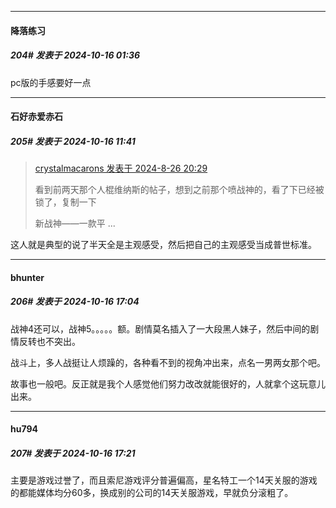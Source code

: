 ﻿
*****

####  降落练习  
##### 204#       发表于 2024-10-16 01:36

pc版的手感要好一点


*****

####  石好赤爱赤石  
##### 205#       发表于 2024-10-16 11:41

<blockquote><a href="httphttps://bbs.saraba1st.com/2b/forum.php?mod=redirect&amp;goto=findpost&amp;pid=66022357&amp;ptid=2196649" target="_blank">crystalmacarons 发表于 2024-8-26 20:29</a>

看到前两天那个人棍维纳斯的帖子，想到之前那个喷战神的，看了下已经被锁了，复制一下 

新战神——一款平 ...</blockquote>
这人就是典型的说了半天全是主观感受，然后把自己的主观感受当成普世标准。


*****

####  bhunter  
##### 206#       发表于 2024-10-16 17:04

战神4还可以，战神5。。。。。额。剧情莫名插入了一大段黑人妹子，然后中间的剧情反转也不突出。

战斗上，多人战挺让人烦躁的，各种看不到的视角冲出来，点名一男两女那个吧。

故事也一般吧。反正就是我个人感觉他们努力改改就能很好的，人就拿个这玩意儿出来。


*****

####  hu794  
##### 207#       发表于 2024-10-16 17:21

主要是游戏过誉了，而且索尼游戏评分普遍偏高，星名特工一个14天关服的游戏的都能媒体均分60多，换成别的公司的14天关服游戏，早就负分滚粗了。

